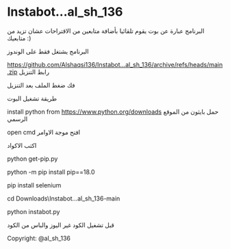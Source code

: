 # Instabot...al_sh_136


البرنامج عبارة عن بوت  يقوم تلقائيا بأضافة متابعين من الاقتراحات عشان تزيد من متابعيك :)



البرنامج يشتغل فقط على الوندوز


https://github.com/Alshaqsi136/Instabot...al_sh_136/archive/refs/heads/main.zip     رابط التنزيل

فك ضغط الملف بعد التنزيل








طريقة تشغيل البوت


 install python from https://www.python.org/downloads حمل بايثون من الموقع الرسمي
 
 
 
 
 open cmd    افتح موجة الاوامر
 

 
اكتب الاكواد 
 
 
 
 
 python get-pip.py
 
 
 python -m pip install pip==18.0
 
 
 pip install selenium
 
 
cd Downloads\Instabot...al_sh_136-main
 
 
 python instabot.py
 

قبل تشغيل الكود غير اليوز والباس من الكود


Copyright: @al_sh_136
